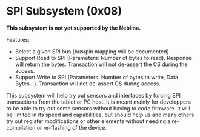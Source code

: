 # SPI Subsystem (0x08)

**This subsystem is not yet supported by the Neblina.**

Features:
* Select a given SPI bus (bus/pin mapping will be documented)
* Support Read to SPI (Parameters: Number of bytes to read).  Response will return the bytes.  Transaction will not de-assert the CS during the access.
* Support Write to SPI (Parameters: Number of bytes to write, Data Bytes...).  Transaction will not de-assert CS during access.

This subsystem will help try out sensors and interfaces by forcing SPI transactions from the tablet or PC host.
It is meant mainly for developpers to be able to try out some sensors without having to code firmware.  It will be limited
in its speed and capabilities, but should help us and many others try out register modifications or other elements without needing
a re-compilation or re-flashing of the device.
